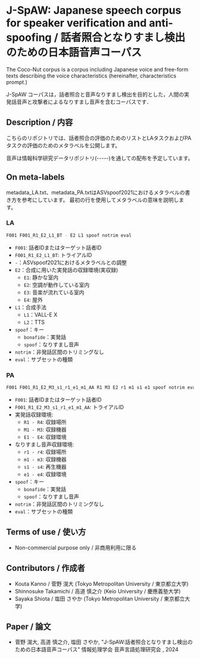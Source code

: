 # J-SpAW: Japanese speech corpus for speaker verification and anti-spoofing / 話者照合となりすまし検出のための日本語音声コーパス
The Coco-Nut corpus is a corpus including Japanese voice and free-form texts describing the voice characteristics (hereinafter, characteristics prompt.)

J-SpAW コーパスは，話者照合と音声なりすまし検出を目的とした，人間の実発話音声と攻撃者によるなりすまし音声を含むコーパスです．


## Description / 内容
こちらのリポジトリでは、話者照合の評価のためのリストとLAタスクおよびPAタスクの評価のためのメタラベルを公開します。

音声は情報科学研究データリポジトリ(-----)を通しての配布を予定しています。


## On meta-labels

metadata_LA.txt、metadata_PA.txtはASVspoof2021におけるメタラベルの書き方を参考にしています。
最初の行を使用してメタラベルの意味を説明します。

### LA
```sh
F001 F001_R1_E2_L1_BT - E2 L1 spoof notrim eval
```
* `F001`: 話者IDまたはターゲット話者ID
* `F001_R1_E2_L1_BT`: トライアルID
* `-`：ASVspoof2021におけるメタラベルとの調整
* `E2`：合成に用いた実発話の収録環境(実収録)
    * `E1`: 静かな室内
    * `E2`: 空調が動作している室内
    * `E3`: 音楽が流れている室内
    * `E4`: 屋外
* `L1`：合成手法
    * `L1`：VALL-E X
    * `L2`：TTS
* `spoof`：キー
    * `bonafide`：実発話
    * `spoof`：なりすまし音声
* `notrim`：非発話区間のトリミングなし
* `eval`：サブセットの種類


### PA
```sh
F001 F001_R1_E2_M3_s1_r1_e1_m1_AA R1 M3 E2 r1 m1 s1 e1 spoof notrim eval
```


* `F001`: 話者IDまたはターゲット話者ID
* `F001_R1_E2_M3_s1_r1_e1_m1_AA`: トライアルID
* 実発話収録環境:
  * `R1 - R4`: 収録場所
  * `M1 - M3`: 収録機器
  * `E1 - E4`: 収録環境
* なりすまし音声収録環境:
  * `r1 - r4`: 収録場所
  * `m1 - m3`: 収録機器
  * `s1 - s4`: 再生機器
  * `e1 - e4`: 収録環境
* `spoof`：キー
    * `bonafide`：実発話
    * `spoof`：なりすまし音声
* `notrim`：非発話区間のトリミングなし
* `eval`：サブセットの種類


## Terms of use / 使い方
- Non-commercial purpose only / 非商用利用に限る

## Contributors / 作成者
- Kouta Kanno / 菅野 滉大 (Tokyo Metropolitan University / 東京都立大学)
- Shinnosuke Takamichi / 高道 慎之介 (Keio University / 慶應義塾大学)
- Sayaka Shiota / 塩田 さやか (Tokyo Metropolitan University / 東京都立大学)


## Paper / 論文
- 菅野 滉大, 高道 慎之介, 塩田 さやか, "J-SpAW:話者照合となりすまし検出のための日本語音声コーパス" 情報処理学会 音声言語処理研究会 , 2024
